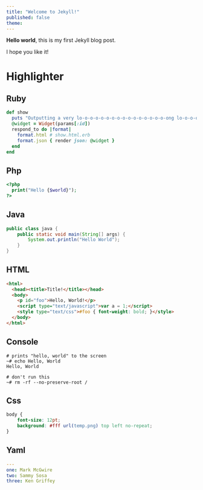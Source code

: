 ```yaml
---
title: "Welcome to Jekyll!"
published: false
theme:
---
```


**Hello world**, this is my first Jekyll blog post.

I hope you like it!

# Highlighter
## Ruby
```ruby
def show
  puts "Outputting a very lo-o-o-o-o-o-o-o-o-o-o-o-o-o-o-o-ong lo-o-o-o-o-o-o-o-o-o-o-o-o-o-o-o-ong line"
  @widget = Widget(params[:id])
  respond_to do |format|
    format.html # show.html.erb
    format.json { render json: @widget }
  end
end
```

## Php
```php
<?php
  print("Hello {$world}");
?>
```

## Java
```java
public class java {
    public static void main(String[] args) {
        System.out.println("Hello World");
    }
}
```

## HTML
```html
<html>
  <head><title>Title!</title></head>
  <body>
    <p id="foo">Hello, World!</p>
    <script type="text/javascript">var a = 1;</script>
    <style type="text/css">#foo { font-weight: bold; }</style>
  </body>
</html>
```

## Console
```console
# prints "hello, world" to the screen
~# echo Hello, World
Hello, World

# don't run this
~# rm -rf --no-preserve-root /
```

## Css
```css
body {
    font-size: 12pt;
    background: #fff url(temp.png) top left no-repeat;
}
```

## Yaml
```yaml
---
one: Mark McGwire
two: Sammy Sosa
three: Ken Griffey
```
